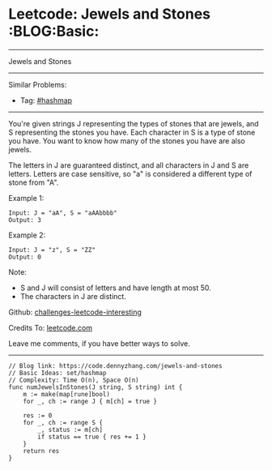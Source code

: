 # Leetcode: Jewels and Stones     :BLOG:Basic:


---

Jewels and Stones  

---

Similar Problems:  
-   Tag: [#hashmap](https://code.dennyzhang.com/tag/hashmap)

---

You're given strings J representing the types of stones that are jewels, and S representing the stones you have.  Each character in S is a type of stone you have.  You want to know how many of the stones you have are also jewels.  

The letters in J are guaranteed distinct, and all characters in J and S are letters. Letters are case sensitive, so "a" is considered a different type of stone from "A".  

Example 1:  

    Input: J = "aA", S = "aAAbbbb"
    Output: 3

Example 2:  

    Input: J = "z", S = "ZZ"
    Output: 0

Note:  

-   S and J will consist of letters and have length at most 50.
-   The characters in J are distinct.

Github: [challenges-leetcode-interesting](https://github.com/DennyZhang/challenges-leetcode-interesting/tree/master/jewels-and-stones)  

Credits To: [leetcode.com](https://leetcode.com/problems/jewels-and-stones/description/)  

Leave me comments, if you have better ways to solve.  

---

    // Blog link: https://code.dennyzhang.com/jewels-and-stones
    // Basic Ideas: set/hashmap
    // Complexity: Time O(n), Space O(n)
    func numJewelsInStones(J string, S string) int {
        m := make(map[rune]bool)
        for _, ch := range J { m[ch] = true }
    
        res := 0
        for _, ch := range S {
            _, status := m[ch]
            if status == true { res += 1 }
        }
        return res
    }